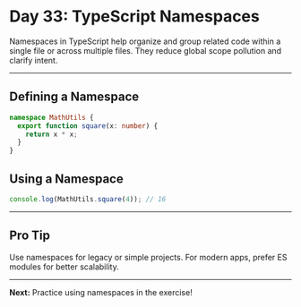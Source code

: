 # Day 33: TypeScript Namespaces

Namespaces in TypeScript help organize and group related code within a single file or across multiple files. They reduce global scope pollution and clarify intent.

---

## Defining a Namespace
```ts
namespace MathUtils {
  export function square(x: number) {
    return x * x;
  }
}
```

## Using a Namespace
```ts
console.log(MathUtils.square(4)); // 16
```

---

## Pro Tip
Use namespaces for legacy or simple projects. For modern apps, prefer ES modules for better scalability.

---

**Next:** Practice using namespaces in the exercise!
